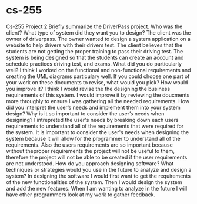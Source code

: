 # cs-255
Cs-255 Project 2
Briefly summarize the DriverPass project. Who was the client? What type of system did they want you to design?
The client was the owner of driverpass. The owner wanted to design a system application on a website to help drivers with their drivers test. The client believes that the students are not getting the proper training to pass their driving test. The system is being designed so that the students can create an account and schedule practices driving test, and exams. 
What did you do particularly well?
I think I worked on the functional and non-functional requirements and creating the UML diagrams particulary well. 
If you could choose one part of your work on these documents to revise, what would you pick? How would you improve it?
I think I would revise the the designing the business requirements of this system. I would improve it by reviewing the doucments more throughly to ensure I was gathering all the needed requirements. 
How did you interpret the user’s needs and implement them into your system design? Why is it so important to consider the user’s needs when designing?
I intrepreted the user's needs by breaking down each users requirements to understand all of the requirements that were required for the system. It is important to consider the user's needs when designing the system because it will allow for the programmer to understand all of the requirements. Also the users  requirements are so important because without theproper requirements the project will not be useful to them, therefore the project will not be able to be created if the user requirements are not understood. 
How do you approach designing software? What techniques or strategies would you use in the future to analyze and design a system?
In designing the software I would first want to get the requirements of the new functionalities of the system.  Then I would design the system and add the new features. When I am wanting to analyze in the future I will have other programmers look at my work to gather feedback. 
